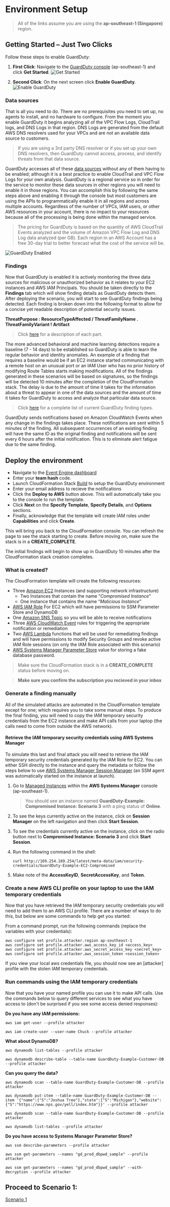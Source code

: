 # Environment Setup


> All of the links assume you are using the **ap-southeast-1 (Singapore)** region.

## Getting Started – Just Two Clicks

Follow these steps to enable GuardDuty:

1. **First Click**: Navigate to the [GuardDuty console](https://ap-southeast-1.console.aws.amazon.com/guardduty/home?) (ap-southeast-1) and click **Get Started**.
![Get Started](images/screenshot1.png "Get Started")

2. **Second Click**: On the next screen click **Enable GuardDuty**.
![Enable GuardDuty](images/screenshot2.png "Enable GuardDuty")

### Data sources

That is all you need to do. There are no prerequisites you need to set up, no agents to install, and no hardware to configure. From the moment you enable GuardDuty it begins analyzing all of the VPC Flow Logs, CloudTrail logs, and DNS Logs in that region. DNS Logs are generated from the default AWS DNS resolvers used for your VPCs and are not an available data source to customers.  

> If you are using a 3rd party DNS resolver or if you set up your own DNS resolvers, then GuardDuty cannot access, process, and identify threats from that data source. 

GuardDuty accesses all of these [data sources](https://docs.aws.amazon.com/guardduty/latest/ug/guardduty_data-sources.html) without any of them having to be enabled; although it is a best practice to enable CloudTrail and VPC Flow Logs for your own analysis. GuardDuty is a regional service so in order for the service to monitor these data sources in other regions you will need to enable it in those regions.  You can accomplish this by following the same steps above and enabling it through the console but most customers are using the APIs to programmatically enable it in all regions and across multiple accounts.  Regardless of the number of VPCs, IAM users, or other AWS resources in your account, there is no impact to your resources because all of the processing is being done within the managed service. 

> The pricing for GuardDuty is based on the quantity of AWS CloudTrail Events analyzed and the volume of Amazon VPC Flow Log and DNS Log data analyzed (per GB).  Each region in an AWS Account has a free 30-day trial to better forecast what the cost of the service will be.

![GuardDuty Enabled](images/screenshot3.png "GuardDuty Enabled")

### Findings

Now that GuardDuty is enabled it is actively monitoring the three data sources for malicious or unauthorized behavior as it relates to your EC2 instances and AWS IAM Principals.  You should be taken directly to the **Findings** tab which will show finding details as GuardDuty detects them. After deploying the scenario, you will start to see GuardDuty findings being detected.  Each finding is broken down into the following format to allow for a concise yet readable description of potential security issues.

**ThreatPurpose : ResourceTypeAffected / ThreatFamilyName . ThreatFamilyVariant ! Artifact**

> Click [here](https://docs.aws.amazon.com/guardduty/latest/ug/guardduty_finding-format.html) for a description of each part.

The more advanced behavioral and machine learning detections require a baseline (7 - 14 days) to be established so GuardDuty is able to learn the regular behavior and identity anomalies. An example of a finding that requires a baseline would be if an EC2 instance started communicating with a remote host on an unusual port or an IAM User who has no prior history of modifying Route Tables starts making modifications.  All of the findings generated in these scenarios will be based on signatures, so the findings will be detected 10 minutes after the completion of the CloudFormation stack.  The delay is due to the amount of time it takes for the information about a threat to appear in one of the data sources and the amount of time it takes for GuardDuty to access and analyze that particular data source.  

> Click [here](https://docs.aws.amazon.com/guardduty/latest/ug/guardduty_finding-types-active.html) for a complete list of current GuardDuty finding types. 

GuardDuty sends notifications based on Amazon CloudWatch Events when any change in the findings takes place. These notifications are sent within 5 minutes of the finding. All subsequent occurrences of an existing finding will have the same ID as the original finding and notifications will be sent every 6 hours after the initial notification.  This is to eliminate alert fatigue due to the same finding.

## Deploy the environment

*  Navigate to the [Event Engine dashboard](https://dashboard.eventengine.run)
*  Enter your **team hash** code. 
*  Launch CloudFormation Stack [Build](https://console.aws.amazon.com/cloudformation/home?region=ap-southeast-1#/stacks/new?stackName=GuardDuty-Hands-On&templateURL=https://s3-us-west-2.amazonaws.com/sa-security-specialist-workshops-us-west-2/guardduty-hands-on/guardduty-cfn-template.yml) to setup the GuardDuty environment
*  Enter your email address to recieve the notifications
*  Click the **Deploy to AWS** button above.  This will automatically take you to the console to run the template.
*  Click **Next** on the **Specify Template**, **Specify Details**, and **Options** sections.
*  Finally, acknowledge that the template will create IAM roles under **Capabilities** and click **Create**.

This will bring you back to the CloudFormation console. You can refresh the page to see the stack starting to create. Before moving on, make sure the stack is in a **CREATE_COMPLETE**.

The initial findings will begin to show up in GuardDuty 10 minutes after the CloudFormation stack creation completes. 

### What is created?

The CloudFormation template will create the following resources:

  * Three [Amazon EC2](https://aws.amazon.com/ec2/) Instances (and supporting network infrastructure)
    * Two Instances that contain the name “*Compromised Instance*”
    * One instance that contains the name “*Malicious Instance*”
  * [AWS IAM Role](https://docs.aws.amazon.com/IAM/latest/UserGuide/id_roles.html) For EC2 which will have permissions to SSM Parameter Store and DynamoDB
  * One [Amazon SNS Topic](https://docs.aws.amazon.com/sns/latest/dg/GettingStarted.html) so you will be able to receive notifications
  * Three [AWS CloudWatch Event](https://docs.aws.amazon.com/AmazonCloudWatch/latest/events/WhatIsCloudWatchEvents.html) rules for triggering the appropriate notification or remediation
  * Two [AWS Lambda](https://aws.amazon.com/lambda/) functions that will be used for remediating findings and will have permissions to modify Security Groups and revoke active IAM Role sessions (on only the IAM Role associated with this scenario)
  * [AWS Systems Manager Parameter Store](https://docs.aws.amazon.com/systems-manager/latest/userguide/systems-manager-paramstore.html) value for storing a fake database password.

> Make sure the CloudFormation stack is in a **CREATE_COMPLETE** status before moving on.

> **Make sure you confirm the subscription you recieved in your inbox**

### Generate a finding manually

All of the simulated attacks are automated in the CloudFormation template except for one; which requires you to take some manual steps.  To produce the final finding, you will need to copy the IAM temporary security credentials from the EC2 instance and make API calls from your laptop (the calls need to come from outside the AWS network). 

#### Retrieve the IAM temporary security credentials using AWS Systems Manager

To simulate this last and final attack you will need to retrieve the IAM temporary security credentials generated by the IAM Role for EC2. You can either SSH directly to the instance and query the metadata or follow the steps below to use [AWS Systems Manager Session Manager](https://docs.aws.amazon.com/systems-manager/latest/userguide/session-manager.html) (an SSM agent was automatically started on the instance at launch). 

1.  Go to [Managed Instances](https://ap-southeast-1.console.aws.amazon.com/systems-manager/managed-instances?region=ap-southeast-1) within the **AWS Systems Manager** console (ap-southeast-1).
    
    > You should see an instance named **GuardDuty-Example: Compromised Instance: Scenario 3** with a ping status of **Online**.

2.  To see the keys currently active on the instance, click on **Session Manager** on the left navigation and then click **Start Session**.
3.  To see the credentials currently active on the instance, click on the radio button next to **Compromised Instance: Scenario 3** and click **Start Session**.
4.  Run the following command in the shell:

    ```
    curl http://169.254.169.254/latest/meta-data/iam/security-credentials/GuardDuty-Example-EC2-Compromised
    ```

5. Make note of the **AccessKeyID**, **SecretAccessKey**, and **Token**.

### Create a new AWS CLI profile on your laptop to use the IAM temporary credentials 

Now that you have retrieved the IAM temporary security credentials you will need to add them to an AWS CLI profile. There are a number of ways to do this, but below are some commands to help get you started:

From a command prompt, run the following commands (replace the variables with your credentials):
```
aws configure set profile.attacker.region ap-southeast-1
aws configure set profile.attacker.aws_access_key_id <access_key>
aws configure set profile.attacker.aws_secret_access_key <secret_key>
aws configure set profile.attacker.aws_session_token <session_token>
```

If you view your local aws credentials file, you should now see an [attacker] profile with the stolen IAM temporary credentials.

### Run commands using the IAM temporary credentials

Now that you have your named profile you can use it to make API calls. Use the commands below to query different services to see what you have access to (don't be surprised if you see some access denied responses):

**Do you have any IAM permissions:**
```
aws iam get-user --profile attacker

aws iam create-user --user-name Chuck --profile attacker
```

**What about DynamoDB?**
```
aws dynamodb list-tables --profile attacker

aws dynamodb describe-table --table-name GuardDuty-Example-Customer-DB --profile attacker
```

**Can you query the data?**
```
aws dynamodb scan --table-name GuardDuty-Example-Customer-DB --profile attacker

aws dynamodb put-item --table-name GuardDuty-Example-Customer-DB --item '{"name":{"S":"Joshua Tree"},"state":{"S":"Michigan"},"website":{"S":"https://www.nps.gov/yell/index.htm"}}' --profile attacker

aws dynamodb scan --table-name GuardDuty-Example-Customer-DB --profile attacker

aws dynamodb list-tables --profile attacker
```

**Do you have access to Systems Manager Parameter Store?**
```
aws ssm describe-parameters --profile attacker

aws ssm get-parameters --names "gd_prod_dbpwd_sample" --profile attacker

aws ssm get-parameters --names "gd_prod_dbpwd_sample" --with-decryption --profile attacker

```
## Proceed to Scenario 1:

[Scenario 1](https://github.com/securityroadshow/amazon-guardduty-hands-on/blob/master/docs/scenario1/index.md)
